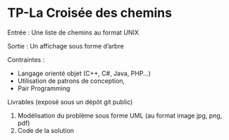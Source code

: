 # TP-La Croisée des chemins

Entrée : Une liste de chemins au format UNIX

Sortie : Un affichage sous forme d’arbre


Contraintes :
- Langage orienté objet (C++, C#, Java, PHP...)
- Utilisation de patrons de conception,
- Pair Programming

Livrables (exposé sous un dépôt git public)
1. Modélisation du problème sous forme UML (au format image jpg, png, pdf)
2. Code de la solution
